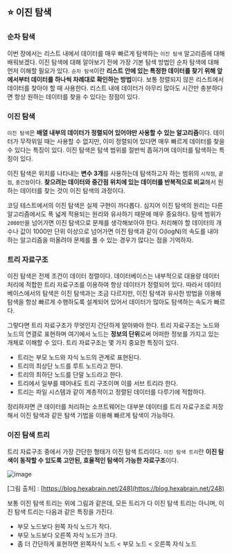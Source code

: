 ## :star: 이진 탐색

### 순차 탐색

이번 장에서는 리스트 내에서 데이터를 매우 빠르게 탐색하는 `이진 탐색` 알고리즘에 대해 배워보겠다. 이진 탐색에 대해 알아보기 전에 가장 기본 탐색 방법인 순차 탐색에 대해 먼저 이해할 필요가 있다. `순차 탐색`이란 **리스트 안에 있는 특정한 데이터를 찾기 위해 앞에서부터 데이터를 하나씩 차례대로 확인하는 방법**이다. 보통 정렬되지 않은 리스트에서 데이터를 찾아야 할 때 사용한다. 리스트 내에 데이터가 아무리 많아도 시간만 충분하다면 항상 원하는 데이터를 찾을 수 있다는 장점이 있다.

### 이진 탐색

`이진 탐색`은 **배열 내부의 데이터가 정렬되어 있어야만 사용할 수 있는 알고리즘**이다. 데이터가 무작위일 때는 사용할 수 없지만, 이미 정렬되어 있다면 매우 빠르게 데이터를 찾을 수 있다는 특징이 있다. 이진 탐색은 탐색 범위를 절반씩 좁혀가며 데이터를 탐색하는 특징이 있다.

이진 탐색은 위치를 나타내는 **변수 3개**를 사용하는데 탐색하고자 하는 범위의 `시작점`, `끝점`, `중간점`이다. **찾으려는 데이터와 중간점 위치에 있는 데이터를 반복적으로 비교**해서 원하는 데이터를 찾는 것이 이진 탐색의 과정이다. 

코딩 테스트에서의 이진 탐색은 실제 구현이 까다롭다. 심지어 이진 탐색의 원리는 다른 알고리즘에서도 폭 넓게 적용되는 원리와 유사하기 때문에 매우 중요하다. 탐색 범위가 `2000만`을 넘어가면 이진 탐색으로 문제를 생각해보아야 한다. 처리해야 할 데이터의 개수나 값이 1000만 단위 이상으로 넘어가면 이진 탐색과 같이 O(logN)의 속도를 내야 하는 알고리즘을 떠올려야 문제를 풀 수 있는 경우가 많다는 점을 기억하자.

### 트리 자료구조

이진 탐색은 전제 조건이 데이터 정렬이다. 데이터베이스는 내부적으로 대용량 데이터 처리에 적합한 트리 자료구조를 이용하여 항상 데이터가 정렬되어 있다. 따라서 데이터베이스에서의 탐색은 이진 탐색과는 조금 다르지만, 이진 탐색과 유사한 방법을 이용해 탐색을 항상 빠르게 수행하도록 설계되어 있어서 데이터가 많아도 탐색하는 속도가 빠르다.

그렇다면 트리 자료구조가 무엇인지 간단하게 알아봐야 한다. 트리 자료구조는 노드와 노드의 연결로 표현하며 여기에서 노드는 **정보의 단위**로써 어떠한 정보를 가지고 있는 개체로 이해할 수 있다. 트리 자료구조는 몇 가지 중요한 특징이 있다.

- 트리는 부모 노드와 자식 노드의 관계로 표현된다.
- 트리의 최상단 노드를 루트 노드라고 한다.
- 트리의 최하단 노드를 단말 노드라고 한다.
- 트리에서 일부를 떼어내도 트리 구조이며 이를 서브 트리라 한다.
- 트리는 파일 시스템과 같이 계층적이고 정렬된 데이터를 다루기에 적합하다.

정리하자면 큰 데이터를 처리하는 소프트웨어는 대부분 데이터를 트리 자료구조로 저장해서 이진 탐색과 같은 탐색 기법을 이용해 빠르게 탐색이 가능하다.

### 이진 탐색 트리

트리 자료구조 중에서 가장 간단한 형태가 이진 탐색 트리이다. `이진 탐색 트리`란 **이진 탐색이 동작할 수 있도록 고안된, 효율적인 탐색이 가능한 자료구조**이다.

![image](https://user-images.githubusercontent.com/78870076/123343501-d9bb4a80-d58c-11eb-9b5c-20a0c144fb49.png)

[그림 출처] : [https://blog.hexabrain.net/248](https://blog.hexabrain.net/248)

보통 이진 탐색 트리는 위에 그림과 같은데, 모든 트리가 다 이진 탐색 트리는 아니며, 이진 탐색 트리는 다음과 같은 특징을 가진다.

- 부모 노드보다 왼쪽 자식 노드가 작다.
- 부모 노드보다 오른쪽 자식 노드가 크다.
- 좀 더 간단하게 표현하면 왼쪽자식 노드 < 부모 노드 < 오른쪽 자식 노드